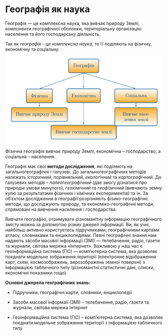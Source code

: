 Географія як наука
==================

Географiя — це комплексна наука, яка вивчає природу Землi, компоненти географiчної оболонки, територiальну органiзацiю
населення та його господарську дiяльнiсть.

Так як *географія – це комплексна наука*, то її поділяють на <span class="p1">фізичну, економічну</span> та <span class="p1">соціальну.</span>

![Діаграма](diagram_geography.png)

Фізична географія вивчає природу Землі, економічна – господарство, а соціальна – населення.

Географія має свої **методи дослідження**, які поділяють на <span class="p1">загальногеографiчнi</span> і <span class="p1">галузевi</span>. До загальногеографічних методів належать *історичний*, *порівняльний*, *екологічний* та *картографічний*. До галузевих методів –
*палеогеографічний* (дає змогу дізнатися про природні умови минулого),
*геохімічний* та *геофізичний* (вивчають земну кулю за результатами
фізичних і хімічних експериментів) та ін. За об’єктом дослідження в
географії розрізняють фізико-географічні методи, що досліджують природу,
та економіко-географічні методи, спрямовані на вивчення населення і
господарства.

Вивчати географію, отримувати різноманітну інформацію географічного
змісту можна за допомогою різних джерел інформації. Ви, як учні, найбільш активно користуєтесь підручниками, географічними картами атласу, словниками та
енциклопедіями. Певні географічні знання нам надають засоби масової інформації (ЗМІ) — телебачення, радіо, газети та журнали, світова мережа «Інтернет». Важливою у наш час є геоінформаційна система (ГІС) —
комп’ютерна система, яка дозволяє поєднати модельне зображення
території (електронне відображення карт, схем, космозображень,
аерозображень земної поверхні) з інформацією табличного типу
(різноманітні статистичні дані, списки, економічні показники тощо).

**Основні джерела географічних знань:**

-   Підручники, географічні карти, словники, енциклопедії

-   Засоби масової інформаії (ЗМІ) – телебачення, радіо, газети та журнали, світова мережа Інтернет

-   Геоінформаційна система (ГІС) – комп’ютерна система, яка
    дозволяє поєднати модельне зображення території з інформацією табличного типу
